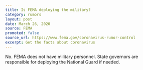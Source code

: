 ```yaml
---
title: Is FEMA deploying the military?
category: rumors
layout: post
date: March 26, 2020
source: FEMA
promoted: false
source_url: https://www.fema.gov/coronavirus-rumor-control
excerpt: Get the facts about coronavirus
---
```


No. FEMA does not have military personnel. State governors are responsible for deploying the National Guard if needed.